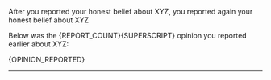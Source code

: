 After you reported your honest belief about XYZ, you reported again your honest belief about XYZ 

Below was the {REPORT_COUNT}{SUPERSCRIPT} opinion you reported earlier about XYZ:

{OPINION_REPORTED}

---------------------------
